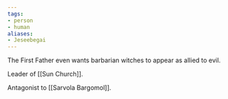 ```yaml
---
tags:
- person
- human
aliases:
- Jeseebegai
---
```


The First Father even wants barbarian witches to appear as allied to evil.

Leader of [[Sun Church]].

Antagonist to [[Sarvola Bargomol]].